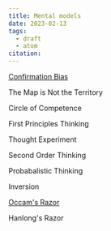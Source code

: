 ```yaml
---
title: Mental models
date: 2023-02-13
tags:
  - draft
  - atom
citation: 
---
```


[Confirmation Bias](20230213104057.md)

The Map is Not the Territory

Circle of Competence

First Principles Thinking

Thought Experiment

Second Order Thinking

Probabalistic Thinking

Inversion

[Occam's Razor](20230213132013.md)

Hanlong's Razor


